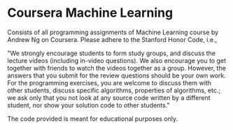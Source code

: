 # Coursera Machine Learning
Consists of all programming assignments of Machine Learning course by Andrew Ng on Coursera. Please adhere to the Stanford Honor Code, i.e.,

"We strongly encourage students to form study groups, and discuss the lecture videos (including in-video questions). We also encourage you to get together with friends to watch the videos together as a group. However, the answers that you submit for the review questions should be your own work. For the programming exercises, you are welcome to discuss them with other students, discuss specific algorithms, properties of algorithms, etc.; we ask only that you not look at any source code written by a different student, nor show your solution code to other students."

The code provided is meant for educational purposes only.
